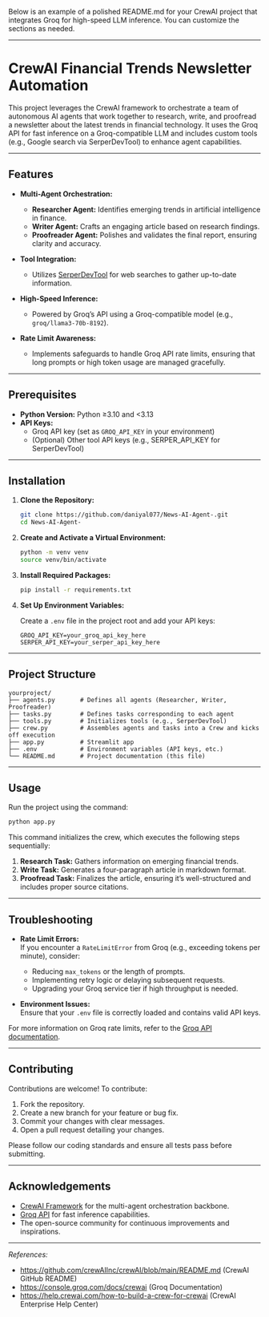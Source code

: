 Below is an example of a polished README.md for your CrewAI project that integrates Groq for high-speed LLM inference. You can customize the sections as needed.

---

# CrewAI Financial Trends Newsletter Automation

This project leverages the CrewAI framework to orchestrate a team of autonomous AI agents that work together to research, write, and proofread a newsletter about the latest trends in financial technology. It uses the Groq API for fast inference on a Groq-compatible LLM and includes custom tools (e.g., Google search via SerperDevTool) to enhance agent capabilities.

---

## Features

- **Multi-Agent Orchestration:**  
  - **Researcher Agent:** Identifies emerging trends in artificial intelligence in finance.
  - **Writer Agent:** Crafts an engaging article based on research findings.
  - **Proofreader Agent:** Polishes and validates the final report, ensuring clarity and accuracy.
  
- **Tool Integration:**  
  - Utilizes [SerperDevTool](https://console.groq.com/docs/crewai) for web searches to gather up-to-date information.
  
- **High-Speed Inference:**  
  - Powered by Groq’s API using a Groq-compatible model (e.g., `groq/llama3-70b-8192`).

- **Rate Limit Awareness:**  
  - Implements safeguards to handle Groq API rate limits, ensuring that long prompts or high token usage are managed gracefully.

---

## Prerequisites

- **Python Version:** Python ≥3.10 and <3.13
- **API Keys:**  
  - Groq API key (set as `GROQ_API_KEY` in your environment)  
  - (Optional) Other tool API keys (e.g., SERPER_API_KEY for SerperDevTool)

---

## Installation

1. **Clone the Repository:**

   ```bash
   git clone https://github.com/daniyal077/News-AI-Agent-.git
   cd News-AI-Agent-
   ```

2. **Create and Activate a Virtual Environment:**

   ```bash
   python -m venv venv
   source venv/bin/activate  
   ```

3. **Install Required Packages:**

   ```bash
   pip install -r requirements.txt
   ```

4. **Set Up Environment Variables:**

   Create a `.env` file in the project root and add your API keys:

   ```env
   GROQ_API_KEY=your_groq_api_key_here
   SERPER_API_KEY=your_serper_api_key_here
   ```

---

## Project Structure

```
yourproject/
├── agents.py       # Defines all agents (Researcher, Writer, Proofreader)
├── tasks.py        # Defines tasks corresponding to each agent
├── tools.py        # Initializes tools (e.g., SerperDevTool)
├── crew.py         # Assembles agents and tasks into a Crew and kicks off execution
├── app.py          # Streamlit app
├── .env            # Environment variables (API keys, etc.)
└── README.md       # Project documentation (this file)
```

---

## Usage

Run the project using the command:

```bash
python app.py
```

This command initializes the crew, which executes the following steps sequentially:

1. **Research Task:** Gathers information on emerging financial trends.
2. **Write Task:** Generates a four-paragraph article in markdown format.
3. **Proofread Task:** Finalizes the article, ensuring it’s well-structured and includes proper source citations.

---

## Troubleshooting

- **Rate Limit Errors:**  
  If you encounter a `RateLimitError` from Groq (e.g., exceeding tokens per minute), consider:
  - Reducing `max_tokens` or the length of prompts.
  - Implementing retry logic or delaying subsequent requests.
  - Upgrading your Groq service tier if high throughput is needed.

- **Environment Issues:**  
  Ensure that your `.env` file is correctly loaded and contains valid API keys.

For more information on Groq rate limits, refer to the [Groq API documentation](https://console.groq.com/docs/rate-limits).

---

## Contributing

Contributions are welcome! To contribute:

1. Fork the repository.
2. Create a new branch for your feature or bug fix.
3. Commit your changes with clear messages.
4. Open a pull request detailing your changes.

Please follow our coding standards and ensure all tests pass before submitting.

---

## Acknowledgements

- [CrewAI Framework](https://github.com/crewAIInc/crewAI) for the multi-agent orchestration backbone.
- [Groq API](https://console.groq.com/docs/) for fast inference capabilities.
- The open-source community for continuous improvements and inspirations.

---

*References:*
- https://github.com/crewAIInc/crewAI/blob/main/README.md (CrewAI GitHub README)
- https://console.groq.com/docs/crewai (Groq Documentation)
- https://help.crewai.com/how-to-build-a-crew-for-crewai (CrewAI Enterprise Help Center)

